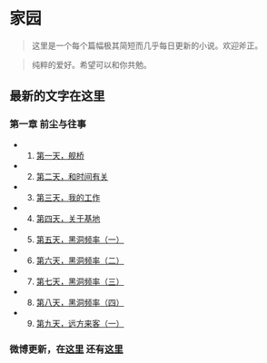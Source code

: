 # 家园 #

>这里是一个每个篇幅极其简短而几乎每日更新的小说。欢迎斧正。

>纯粹的爱好。希望可以和你共勉。

## 最新的文字在这里 ##

### 第一章 前尘与往事 ###

* 1. [第一天，舰桥](/Ch1/Day1.md "舰桥")
* 2. [第二天，和时间有关](/Ch1/Day2.md "时间的")
* 3. [第三天，我的工作](/Ch1/Day3.md "工作")
* 4. [第四天，关于基地](/Ch1/Day4.md "关于基地")
* 5. [第五天，黑洞频率（一）](/Ch1/Day5.md "黑洞频率（一）")
* 6. [第六天，黑洞频率（二）](/Ch1/Day6.md "黑洞频率（二）")
* 7. [第七天，黑洞频率（三）](/Ch1/Day7.md "黑洞频率（三）")
* 8. [第八天，黑洞频率（四）](/Ch1/Day8.md "黑洞频率（四）")
* 9. [第九天，远方来客（一）](/Ch1/Day9.md "远方来客（一）")

### 微博更新，在[这里](http://weibo.com/zzj666 "My Weibo on Sina.com") 还有[这里](http://t.qq.com/zhouzongjian "Also My Weibo on Tencent Web") ###
